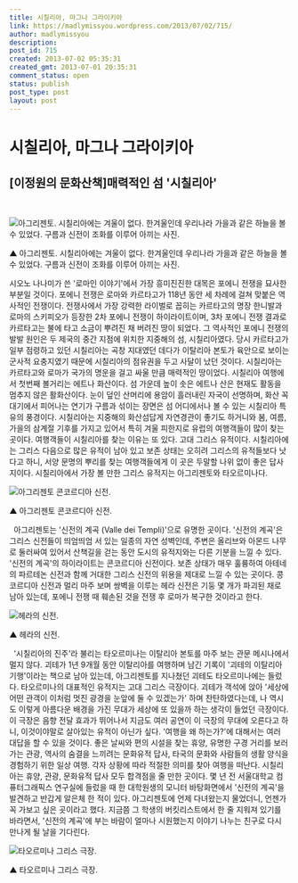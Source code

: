 ```yaml
---
title: 시칠리아, 마그나 그라이키아
link: https://madlymissyou.wordpress.com/2013/07/02/715/
author: madlymissyou
description: 
post_id: 715
created: 2013-07-02 05:35:31
created_gmt: 2013-07-01 20:35:31
comment_status: open
status: publish
post_type: post
layout: post
---
```


# 시칠리아, 마그나 그라이키아

## [이정원의 문화산책]매력적인 섬 '시칠리아'

 

![아그리젠토. 시칠리아에는 겨울이 없다. 한겨울인데 우리나라 가을과 같은 하늘을 볼 수 있었다. 구름과 신전이 조화를 이루어 아끼는 사진. ](http://www.hellodd.com/data/photos/20130727/art_1372727074.jpg)

▲ 아그리젠토. 시칠리아에는 겨울이 없다. 한겨울인데 우리나라 가을과 같은 하늘을 볼 수 있었다. 구름과 신전이 조화를 이루어 아끼는 사진. 

시오노 나나미가 쓴 '로마인 이야기'에서 가장 흥미진진한 대목은 포에니 전쟁을 묘사한 부분일 것이다. 포에니 전쟁은 로마와 카르타고가 118년 동안 세 차례에 걸쳐 맞붙은 역사적인 전쟁이다. 전쟁사에서 가장 강력한 라이벌로 꼽히는 카르타고의 명장 한니발과 로마의 스키피오가 등장한 2차 포에니 전쟁이 하이라이트이며, 3차 포에니 전쟁 결과로 카르타고는 불에 타고 소금이 뿌려진 채 버려진 땅이 되었다. 그 역사적인 포에니 전쟁의 발발 원인은 두 제국의 중간 지점에 위치한 지중해의 섬, 시칠리아였다. 당시 카르타고가 일부 점령하고 있던 시칠리아는 곡창 지대였던 데다가 이탈리아 본토가 육안으로 보이는 군사적 요충지였기 때문에 시칠리아의 점유권을 두고 사달이 났던 것이다. 시칠리아는 카르타고와 로마가 국가의 명운을 걸고 싸울 만큼 매력적인 땅이었다. 시칠리아 여행에서 첫번째 볼거리는 에트나 화산이다. 섬 가운데 높이 솟은 에트나 산은 현재도 활동을 멈추지 않은 활화산이다. 눈이 덮인 산머리에 용암이 흘러내린 자국이 선명하며, 화산 꼭대기에서 피어나는 연기가 구름과 섞이는 장면은 섬 어디에서나 볼 수 있는 시칠리아 특유의 풍경이다. 시칠리아는 지중해의 화산섬답게 자연경관이 좋기도 하거니와 봄, 여름, 가을의 삼계절 기후를 가지고 있어서 특히 겨울 피한지로 유럽의 여행객들이 많이 찾는 곳이다. 여행객들이 시칠리아를 찾는 이유는 또 있다. 고대 그리스 유적이다. 시칠리아에는 그리스 다음으로 많은 유적이 남아 있고 보존 상태는 오히려 그리스의 유적들보다 낫다고 하니, 서양 문명의 뿌리를 찾는 여행객들에게 이 곳은 두말할 나위 없이 좋은 답사지이다. 시칠리아에서 가장 볼 만한 그리스 유적지는 아그리젠토와 타오르미나다. 

![아그리젠토 콘코르디아 신전. ](http://www.hellodd.com/data/photos/20130727/art_1372727101.jpg)

▲ 아그리젠토 콘코르디아 신전. 

  아그리젠토는 '신전의 계곡 (Valle dei Templi)'으로 유명한 곳이다. '신전의 계곡'은 그리스 신전들이 띄엄띄엄 서 있는 일종의 자연 성벽인데, 주변은 올리브와 아몬드 나무로 둘러싸여 있어서 산책길을 걷는 동안 도시의 유적지와는 다른 기분을 느낄 수 있다. '신전의 계곡'의 하이라이트는 콘코르디아 신전이다. 보존 상태가 매우 훌륭하여 아테네의 파르테논 신전과 함께 거대한 그리스 신전의 위용을 제대로 느낄 수 있는 곳이다. 콩코르디아 신전과 멀리 마주 보며 쌍벽을 이루는 헤라 신전은 기둥 몇 개가 파괴된 채로 남아 있는데, 포에니 전쟁 때 훼손된 것을 전쟁 후 로마가 복구한 것이라고 한다. 

![헤라의 신전. ](http://www.hellodd.com/data/photos/20130727/art_1372727127.jpg)

▲ 헤라의 신전. 

  '시칠리아의 진주'라 불리는 타오르미나는 이탈리아 본토를 마주 보는 관문 메시나에서 멀지 않다. 괴테가 1년 9개월 동안 이탈리아를 여행하며 남긴 기록이 '괴테의 이탈리아 기행'이라는 책으로 남아 있는데, 아그리젠토를 지나쳤던 괴테도 타오르미나에는 들렀다. 타오르미나의 대표적인 유적지는 고대 그리스 극장이다. 괴테가 객석에 앉아 '세상에 어떤 관객이 이처럼 멋진 광경을 눈앞에 둘 수 있겠는가' 하며 찬탄하였다는데, 나 역시도 이렇게 아름다운 배경을 가진 무대가 세상에 또 있을까 하는 생각이 들었던 극장이다. 이 극장은 음향 전달 효과가 뛰어나서 지금도 여러 공연이 이 극장의 무대에 오른다고 하니, 이것이야말로 살아있는 유적이 아닌가 싶다. '여행을 왜 하는가?'에 대해서는 여러 대답을 할 수 있을 것이다. 좋은 날씨와 편의 시설을 찾는 휴양, 유명한 구경 거리를 보러 가는 관광, 역사의 숨결을 느끼려는 문화유적 답사, 타국의 문화와 사람들의 생활 양식을 경험하기 위한 일상 여행. 각자 상황에 따라 적절한 의미를 찾아 여행을 떠난다. 시칠리아는 휴양, 관광, 문화유적 답사 모두 합격점을 줄 만한 곳이다. 몇 년 전 서울대학교 컴퓨터그래픽스 연구실에 들렀을 때 한 대학원생의 모니터 바탕화면에서 '신전의 계곡'을 발견하고 반갑게 알은체 한 적이 있다. 아그리젠토에 언제 다녀왔는지 물었더니, 언젠가 꼭 가보고 싶은 곳이라고 했다. 지금쯤 그 학생의 버킷리스트에서 한 줄 지워져 있기를 바라면서, '신전의 계곡'에 부는 바람이 얼마나 시원했는지 이야기 나누는 친구로 다시 만나게 될 날을 기다린다. 

![타오르미나 그리스 극장. ](http://www.hellodd.com/data/photos/20130727/art_1372727194.jpg)

▲ 타오르미나 그리스 극장.